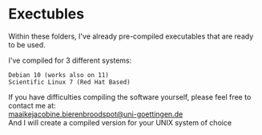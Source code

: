 # Exectubles
Within these folders, I've already pre-compiled executables that are ready to be used.

I've compiled for 3 different systems:
```
Debian 10 (works also on 11)
Scientific Linux 7 (Red Hat Based)
```

If you have difficulties compiling the software yourself, please feel free to contact me at: <br/>
maaikejacobine.bierenbroodspot@uni-goettingen.de 
<br/>
And I will create a compiled version for your UNIX system of choice
